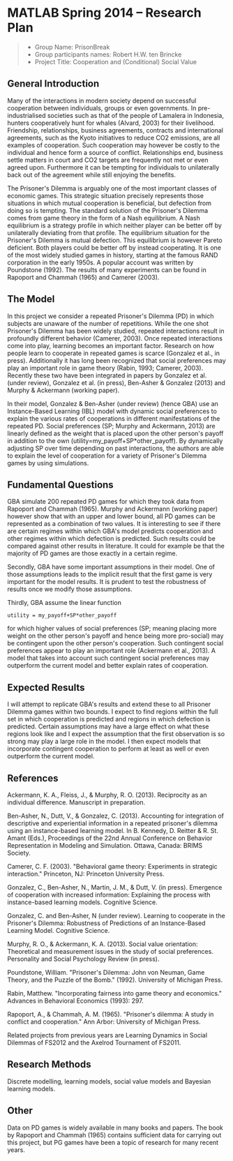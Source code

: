 # MATLAB Spring 2014 – Research Plan

> * Group Name: PrisonBreak
> * Group participants names: Robert H.W. ten Brincke
> * Project Title: Cooperation and (Conditional) Social Value

## General Introduction

Many of the interactions in modern society depend on successful cooperation between individuals, groups or even governments. In pre-industrialised societies such as that of the people of Lamalera in Indonesia, hunters cooperatively hunt for whales (Alvard, 2003) for their livelihood. Friendship, relationships, business agreements, contracts and international agreements, such as the Kyoto initiatives to reduce CO2 emissions, are all examples of cooperation. Such cooperation may however be costly to the individual and hence form a source of conflict. Relationships end, business settle matters in court and CO2 targets are frequently not met or even agreed upon. Furthermore it can be tempting for individuals to unilaterally back out of the agreement while still enjoying the benefits.

The Prisoner's Dilemma is arguably one of the most important classes of economic games. This strategic situation precisely represents those situations in which mutual cooperation is beneficial, but defection from doing so is tempting. The standard solution of the Prisoner's Dilemma comes from game theory in the form of a Nash equilibrium. A Nash equilibrium is a strategy profile in which neither player can be better off by unilaterally deviating from that profile. The equilibrium situation for the Prisoner's Dilemma is mutual defection. This equilibrium is however Pareto deficient. Both players could be better off by instead cooperating. It is one of the most widely studied games in history, starting at the famous RAND corporation in the early 1950s. A popular account was written by Poundstone (1992). The results of many experiments can be found in Rapoport and Chammah (1965) and Camerer (2003).

## The Model

In this project we consider a repeated Prisoner's Dilemma (PD) in which subjects are unaware of the number of repetitions. While the one shot Prisoner's Dilemma has been widely studied, repeated interactions result in profoundly different behavior (Camerer, 2003). Once repeated interactions come into play, learning becomes an important factor. Research on how people learn to cooperate in repeated games is scarce (Gonzalez et al., in press). Additionally it has long been recognized that social preferences may play an important role in game theory (Rabin, 1993; Camerer, 2003). Recently these two have been integrated in papers by Gonzalez et al. (under review), Gonzalez et al. (in press), Ben-Asher & Gonzalez (2013) and Murphy & Ackermann (working paper).

In their model, Gonzalez & Ben-Asher (under review) (hence GBA) use an Instance-Based Learning (IBL) model with dynamic social preferences to explain the various rates of cooperations in different manifestations of the repeated PD. Social preferences (SP; Murphy and Ackermann, 2013) are linearly defined as the weight that is placed upon the other person's payoff in addition to the own (utility=my_payoff+SP*other_payoff). By dynamically adjusting SP over time depending on past interactions, the authors are able to explain the level of cooperation for a variety of Prisoner's Dilemma games by using simulations.

## Fundamental Questions

GBA simulate 200 repeated PD games for which they took data from Rapoport and Chammah (1965). Murphy and Ackermann (working paper) however show that with an upper and lower bound, all PD games can be represented as a combination of two values. It is interesting to see if there are certain regimes within which GBA's model predicts cooperation and other regimes within which defection is predicted. Such results could be compared against other results in literature. It could for example be that the majority of PD games are those exactly in a certain regime.

Secondly, GBA have some important assumptions in their model. One of those assumptions leads to the implicit result that the first game is very important for the model results. It is prudent to test the robustness of results once we modify those assumptions.

Thirdly, GBA assume the linear function

	utility = my_payoff+SP*other_payoff
	
for which higher values of social preferences (SP; meaning placing more weight on the other person's payoff and hence being more pro-social) may be contingent upon the other person's cooperation. Such contingent social preferences appear to play an important role (Ackermann et al., 2013). A model that takes into account such contingent social preferences may outperform the current model and better explain rates of cooperation.

## Expected Results

I will attempt to replicate GBA's results and extend these to all Prisoner Dilemma games within two bounds. I expect to find regions within the full set in which cooperation is predicted and regions in which defection is predicted. Certain assumptions may have a large effect on what these regions look like and I expect the assumption that the first observation is so strong may play a large role in the model. I then expect models that incorporate contingent cooperation to perform at least as well or even outperform the current model.

## References 

Ackermann, K. A., Fleiss, J., & Murphy, R. O. (2013). Reciprocity as an individual difference. Manuscript in preparation.

Ben-Asher, N., Dutt, V., & Gonzalez, C. (2013). Accounting for integration of descriptive and experiential information in a repeated prisoner's dilemma using an instance-based learning model. In B. Kennedy, D. Reitter & R. St. Amant (Eds.), Proceedings of the 22nd Annual Conference on Behavior Representation in Modeling and Simulation. Ottawa, Canada: BRIMS Society.

Camerer, C. F. (2003). "Behavioral game theory: Experiments in strategic interaction." Princeton, NJ: Princeton University Press.

Gonzalez, C., Ben-Asher, N., Martin, J. M., & Dutt, V. (in press). Emergence of cooperation with increased information: Explaining the process with instance-based learning models. Cognitive Science.

Gonzalez, C. and Ben-Asher, N (under review). Learning to cooperate in the Prisoner's Dilemma: Robustness of Predictions of an Instance-Based Learning Model. Cognitive Science.

Murphy, R. O., & Ackermann, K. A. (2013). Social value orientation: Theoretical and measurement issues in the study of social preferences. Personality and Social Psychology Review (in press).

Poundstone, William. "Prisoner's Dilemma: John von Neuman, Game Theory, and the Puzzle of the Bomb." (1992). University of Michigan Press.

Rabin, Matthew. "Incorporating fairness into game theory and economics." Advances in Behavioral Economics (1993): 297.

Rapoport, A., & Chammah, A. M. (1965). "Prisoner's dilemma: A study in conflict and cooperation." Ann Arbor: University of Michigan Press.

Related projects from previous years are Learning Dynamics in Social Dilemmas of FS2012 and the Axelrod Tournament of FS2011.

## Research Methods

Discrete modelling, learning models, social value models and Bayesian learning models.

## Other

Data on PD games is widely available in many books and papers. The book by Rapoport and Chammah (1965) contains sufficient data for carrying out this project, but PG games have been a topic of research for many recent years.